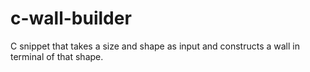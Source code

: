 # c-wall-builder
C snippet that takes a size and shape as input and constructs a wall in terminal of that shape.

